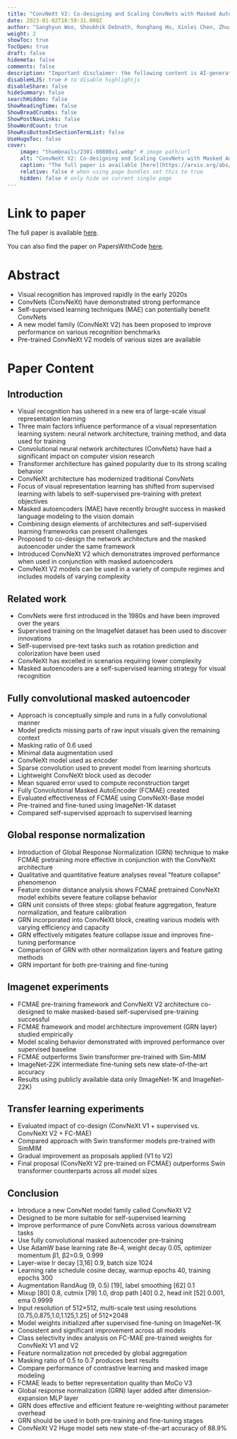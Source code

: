 ```yaml
---
title: "ConvNeXt V2: Co-designing and Scaling ConvNets with Masked Autoencoders"
date: 2023-01-02T18:59:31.000Z
author: "Sanghyun Woo, Shoubhik Debnath, Ronghang Hu, Xinlei Chen, Zhuang Liu and 2 others"
weight: 2
showToc: true
TocOpen: true
draft: false
hidemeta: false
comments: false
description: "Important disclaimer: the following content is AI-generated, please make sure to fact check the presented information by reading the full paper."
disableHLJS: true # to disable highlightjs
disableShare: false
hideSummary: false
searchHidden: false
ShowReadingTime: false
ShowBreadCrumbs: false
ShowPostNavLinks: false
ShowWordCount: true
ShowRssButtonInSectionTermList: false
UseHugoToc: false
cover:
    image: "thumbnails/2301-00808v1.webp" # image path/url
    alt: "ConvNeXt V2: Co-designing and Scaling ConvNets with Masked Autoencoders" # alt text
    caption: "The full paper is available [here](https://arxiv.org/abs/2301.00808)." # display caption under cover
    relative: false # when using page bundles set this to true
    hidden: false # only hide on current single page
---
```


# Link to paper
The full paper is available [here](https://arxiv.org/abs/2301.00808).

You can also find the paper on PapersWithCode [here](https://paperswithcode.com/paper/convnext-v2-co-designing-and-scaling-convnets).

# Abstract
- Visual recognition has improved rapidly in the early 2020s
- ConvNets (ConvNeXt) have demonstrated strong performance
- Self-supervised learning techniques (MAE) can potentially benefit ConvNets
- A new model family (ConvNeXt V2) has been proposed to improve performance on various recognition benchmarks
- Pre-trained ConvNeXt V2 models of various sizes are available

# Paper Content

## Introduction
- Visual recognition has ushered in a new era of large-scale visual representation learning
- Three main factors influence performance of a visual representation learning system: neural network architecture, training method, and data used for training
- Convolutional neural network architectures (ConvNets) have had a significant impact on computer vision research
- Transformer architecture has gained popularity due to its strong scaling behavior
- ConvNeXt architecture has modernized traditional ConvNets
- Focus of visual representation learning has shifted from supervised learning with labels to self-supervised pre-training with pretext objectives
- Masked autoencoders (MAE) have recently brought success in masked language modeling to the vision domain
- Combining design elements of architectures and self-supervised learning frameworks can present challenges
- Proposed to co-design the network architecture and the masked autoencoder under the same framework
- Introduced ConvNeXt V2 which demonstrates improved performance when used in conjunction with masked autoencoders
- ConvNeXt V2 models can be used in a variety of compute regimes and includes models of varying complexity

## Related work
- ConvNets were first introduced in the 1980s and have been improved over the years
- Supervised training on the ImageNet dataset has been used to discover innovations
- Self-supervised pre-text tasks such as rotation prediction and colorization have been used
- ConvNeXt has excelled in scenarios requiring lower complexity
- Masked autoencoders are a self-supervised learning strategy for visual recognition

## Fully convolutional masked autoencoder
- Approach is conceptually simple and runs in a fully convolutional manner
- Model predicts missing parts of raw input visuals given the remaining context
- Masking ratio of 0.6 used
- Minimal data augmentation used
- ConvNeXt model used as encoder
- Sparse convolution used to prevent model from learning shortcuts
- Lightweight ConvNeXt block used as decoder
- Mean squared error used to compute reconstruction target
- Fully Convolutional Masked AutoEncoder (FCMAE) created
- Evaluated effectiveness of FCMAE using ConvNeXt-Base model
- Pre-trained and fine-tuned using ImageNet-1K dataset
- Compared self-supervised approach to supervised learning

## Global response normalization
- Introduction of Global Response Normalization (GRN) technique to make FCMAE pretraining more effective in conjunction with the ConvNeXt architecture
- Qualitative and quantitative feature analyses reveal "feature collapse" phenomenon
- Feature cosine distance analysis shows FCMAE pretrained ConvNeXt model exhibits severe feature collapse behavior
- GRN unit consists of three steps: global feature aggregation, feature normalization, and feature calibration
- GRN incorporated into ConvNeXt block, creating various models with varying efficiency and capacity
- GRN effectively mitigates feature collapse issue and improves fine-tuning performance
- Comparison of GRN with other normalization layers and feature gating methods
- GRN important for both pre-training and fine-tuning

## Imagenet experiments
- FCMAE pre-training framework and ConvNeXt V2 architecture co-designed to make masked-based self-supervised pre-training successful
- FCMAE framework and model architecture improvement (GRN layer) studied empirically
- Model scaling behavior demonstrated with improved performance over supervised baseline
- FCMAE outperforms Swin transformer pre-trained with Sim-MIM
- ImageNet-22K intermediate fine-tuning sets new state-of-the-art accuracy
- Results using publicly available data only (ImageNet-1K and ImageNet-22K)

## Transfer learning experiments
- Evaluated impact of co-design (ConvNeXt V1 + supervised vs. ConvNeXt V2 + FC-MAE)
- Compared approach with Swin transformer models pre-trained with SimMIM
- Gradual improvement as proposals applied (V1 to V2)
- Final proposal (ConvNeXt V2 pre-trained on FCMAE) outperforms Swin transformer counterparts across all model sizes

## Conclusion
- Introduce a new ConvNet model family called ConvNeXt V2
- Designed to be more suitable for self-supervised learning
- Improve performance of pure ConvNets across various downstream tasks
- Use fully convolutional masked autoencoder pre-training
- Use AdamW base learning rate 8e-4, weight decay 0.05, optimizer momentum β1, β2=0.9, 0.999
- Layer-wise lr decay [3,16] 0.9, batch size 1024
- Learning rate schedule cosine decay, warmup epochs 40, training epochs 300
- Augmentation RandAug (9, 0.5) [19], label smoothing [62] 0.1
- Mixup [80] 0.8, cutmix [79] 1.0, drop path [40] 0.2, head init [52] 0.001, ema 0.9999
- Input resolution of 512×512, multi-scale test using resolutions [0.75,0.875,1.0,1.125,1.25] of 512×2048
- Model weights initialized after supervised fine-tuning on ImageNet-1K
- Consistent and significant improvement across all models
- Class selectivity index analysis on FC-MAE pre-trained weights for ConvNeXt V1 and V2
- Feature normalization not preceded by global aggregation
- Masking ratio of 0.5 to 0.7 produces best results
- Compare performance of contrastive learning and masked image modeling
- FCMAE leads to better representation quality than MoCo V3
- Global response normalization (GRN) layer added after dimension-expansion MLP layer
- GRN does effective and efficient feature re-weighting without parameter overhead
- GRN should be used in both pre-training and fine-tuning stages
- ConvNeXt V2 Huge model sets new state-of-the-art accuracy of 88.9%
